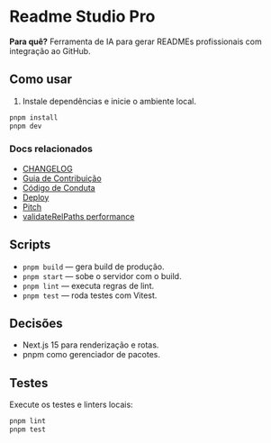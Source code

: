 # Readme Studio Pro

**Para quê?**
Ferramenta de IA para gerar READMEs profissionais com integração ao GitHub.

## Como usar

1. Instale dependências e inicie o ambiente local.

```bash
pnpm install
pnpm dev
```

### Docs relacionados

- [CHANGELOG](CHANGELOG.md)
- [Guia de Contribuição](CONTRIBUTING.md)
- [Código de Conduta](CODE_OF_CONDUCT.md)
- [Deploy](docs/deploy.md)
- [Pitch](docs/pitch.md)
- [validateRelPaths performance](docs/validateRelPaths-performance.md)

## Scripts

- `pnpm build` — gera build de produção.
- `pnpm start` — sobe o servidor com o build.
- `pnpm lint` — executa regras de lint.
- `pnpm test` — roda testes com Vitest.

## Decisões

- Next.js 15 para renderização e rotas.
- pnpm como gerenciador de pacotes.

## Testes

Execute os testes e linters locais:

```bash
pnpm lint
pnpm test
```
